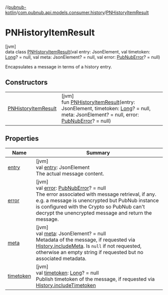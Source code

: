 //[pubnub-kotlin](../../../index.md)/[com.pubnub.api.models.consumer.history](../index.md)/[PNHistoryItemResult](index.md)

# PNHistoryItemResult

[jvm]\
data class [PNHistoryItemResult](index.md)(val entry: JsonElement, val timetoken: [Long](https://kotlinlang.org/api/latest/jvm/stdlib/kotlin/-long/index.html)? = null, val meta: JsonElement? = null, val error: [PubNubError](../../com.pubnub.api/-pub-nub-error/index.md)? = null)

Encapsulates a message in terms of a history entry.

## Constructors

| | |
|---|---|
| [PNHistoryItemResult](-p-n-history-item-result.md) | [jvm]<br>fun [PNHistoryItemResult](-p-n-history-item-result.md)(entry: JsonElement, timetoken: [Long](https://kotlinlang.org/api/latest/jvm/stdlib/kotlin/-long/index.html)? = null, meta: JsonElement? = null, error: [PubNubError](../../com.pubnub.api/-pub-nub-error/index.md)? = null) |

## Properties

| Name | Summary |
|---|---|
| [entry](entry.md) | [jvm]<br>val [entry](entry.md): JsonElement<br>The actual message content. |
| [error](error.md) | [jvm]<br>val [error](error.md): [PubNubError](../../com.pubnub.api/-pub-nub-error/index.md)? = null<br>The error associated with message retrieval, if any. e.g. a message is unencrypted but PubNub instance is configured with the Crypto so PubNub can't decrypt the unencrypted message and return the message. |
| [meta](meta.md) | [jvm]<br>val [meta](meta.md): JsonElement? = null<br>Metadata of the message, if requested via [History.includeMeta](../../com.pubnub.api.endpoints/-history/include-meta.md). Is `null` if not requested, otherwise an empty string if requested but no associated metadata. |
| [timetoken](timetoken.md) | [jvm]<br>val [timetoken](timetoken.md): [Long](https://kotlinlang.org/api/latest/jvm/stdlib/kotlin/-long/index.html)? = null<br>Publish timetoken of the message, if requested via [History.includeTimetoken](../../com.pubnub.api.endpoints/-history/include-timetoken.md) |
